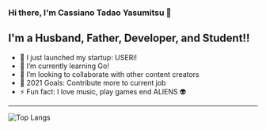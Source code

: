 ### Hi there, I'm Cassiano Tadao Yasumitsu 👋
## I'm a Husband, Father, Developer, and Student!!

- 🔭 I just launched my startup: USERi!
- 🌱 I’m currently learning Go!
- 👯 I’m looking to collaborate with other content creators
- 🥅 2021 Goals: Contribute more to current job
- ⚡ Fun fact: I love music, play games end ALIENS 👽

---

![Top Langs](https://github-readme-stats.vercel.app/api/top-langs/?username=cassianotadaoyasumitsu&layout=compact)
